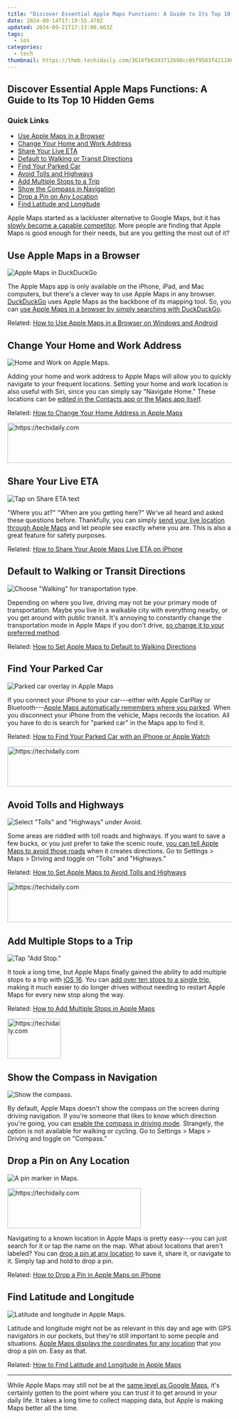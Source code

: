 ```yaml
---
title: "Discover Essential Apple Maps Functions: A Guide to Its Top 10 Hidden Gems"
date: 2024-09-14T17:19:55.470Z
updated: 2024-09-21T17:13:00.663Z
tags:
  - ios
categories:
  - tech
thumbnail: https://thmb.techidaily.com/3616fb63d3712b98cc05f9583f4211869f6e4c453eb6e04c1cfde40ef70bbce3.jpg
---
```


## Discover Essential Apple Maps Functions: A Guide to Its Top 10 Hidden Gems

### Quick Links

* [Use Apple Maps in a Browser](https://facebook-video-content.techidaily.com/discover-creative-ways-to-enhance-your-fb-video-ads/)
* [Change Your Home and Work Address](https://sim-unlock.techidaily.com/in-2024-what-does-enter-puk-code-mean-and-why-did-the-sim-get-puk-blocked-on-oppo-a1x-5g-device-by-drfone-android/)
* [Share Your Live ETA](https://sim-unlock.techidaily.com/three-ways-to-sim-unlock-vivo-v30-by-drfone-android/)
* [Default to Walking or Transit Directions](https://facebook-video-recording.techidaily.com/updated-unlocking-potential-expert-insights-into-hashtag-usage-on-facebook-for-2024/)
* [Find Your Parked Car](https://eaxpv-info.techidaily.com/new-harmony-hunt-uncover-the-most-popular-free-downloader-apps-on-youtube-and-android-for-2024/)
* [Avoid Tolls and Highways](https://facebook.techidaily.com/the-hidden-dynamics-facebook-and-the-metaverse-connection/)
* [Add Multiple Stops to a Trip](https://win-blog.techidaily.com/league-of-legends-troubleshooting-overcoming-black-screen-glitches/)
* [Show the Compass in Navigation](https://extra-information.techidaily.com/2024-approved-ace-selfies-10-top-ranked-face-modifications-on-iphonessamsungs/)
* [Drop a Pin on Any Location](https://screen-capture.techidaily.com/updated-capturing-the-spectrum-a-broad-overview-of-recorders/)
* [Find Latitude and Longitude](https://buynow-info.techidaily.com/comprehensive-iseebell-video-doorbell-analysis-below-50/)

 Apple Maps started as a lackluster alternative to Google Maps, but it has [slowly become a capable competitor](https://extra-approaches.techidaily.com/updated-quick-vocal-alteration-tricks-for-pubg-players/). More people are finding that Apple Maps is good enough for their needs, but are you getting the most out of it?

##  Use Apple Maps in a Browser

![Apple Maps in DuckDuckGo](https://static1.howtogeekimages.com/wordpress/wp-content/uploads/2023/04/2023-04-18_16-02-33.jpg) 

 The Apple Maps app is only available on the iPhone, iPad, and Mac computers, but there's a clever way to use Apple Maps in any browser. [DuckDuckGo](https://program-issues.techidaily.com/guide-to-resolve-avatar-frontiers-of-pandora-unavailable-issue/) uses Apple Maps as the backbone of its mapping tool. So, you can [use Apple Maps in a browser by simply searching with DuckDuckGo](https://on-screen-recording.techidaily.com/2024-approved-unlock-the-secrets-to-preserving-web-streamed-tv-shows/).

Related: [How to Use Apple Maps in a Browser on Windows and Android](https://on-screen-recording.techidaily.com/2024-approved-unlock-the-secrets-to-preserving-web-streamed-tv-shows/) 

##  Change Your Home and Work Address

![Home and Work on Apple Maps.](https://static1.howtogeekimages.com/wordpress/wp-content/uploads/2023/04/IMG_0250.png) 

 Adding your home and work address to Apple Maps will allow you to quickly navigate to your frequent locations. Setting your home and work location is also useful with Siri, since you can simply say "Navigate Home." These locations can be [edited in the Contacts app or the Maps app itself](https://buynow-tips.techidaily.com/interactive-showcase-master-your-space-with-a-dell-display-elite-anc-earpiece-and-supersharp-web-cam/).

Related: [How to Change Your Home Address in Apple Maps](https://buynow-tips.techidaily.com/interactive-showcase-master-your-space-with-a-dell-display-elite-anc-earpiece-and-supersharp-web-cam/) 

<!-- affiliate ads begin -->
<a href="https://ephamedtechinc.pxf.io/c/5597632/2137215/26400" target="_top" id="2137215">
  <img src="//a.impactradius-go.com/display-ad/26400-2137215" border="0" alt="https://techidaily.com" width="728" height="90"/>
</a>
<img height="0" width="0" src="https://ephamedtechinc.pxf.io/i/5597632/2137215/26400" style="position:absolute;visibility:hidden;" border="0" />
<!-- affiliate ads end -->

##  Share Your Live ETA

![Tap on Share ETA text](https://static1.howtogeekimages.com/wordpress/wp-content/uploads/2019/10/Tap-on-Share-ETA-text.png?trim=1,1&amp;bg-color=000&amp;pad=1,1) 

 "Where you at?" "When are you getting here?" We've all heard and asked these questions before. Thankfully, you can simply [send your live location through Apple Maps](https://instagram-video-files.techidaily.com/updated-mastering-hashtags-with-leading-apps-on-fb-twitter-and-instagram/) and let people see exactly where you are. This is also a great feature for safety purposes.

Related: [How to Share Your Apple Maps Live ETA on iPhone](https://instagram-video-files.techidaily.com/updated-mastering-hashtags-with-leading-apps-on-fb-twitter-and-instagram/) 

##  Default to Walking or Transit Directions

![Choose &quot;Walking&quot; for transportation type.](https://static1.howtogeekimages.com/wordpress/wp-content/uploads/2017/07/img_596677196b643.png?trim=1,1&amp;bg-color=000&amp;pad=1,1) 

 Depending on where you live, driving may not be your primary mode of transportation. Maybe you live in a walkable city with everything nearby, or you get around with public transit. It's annoying to constantly change the transportation mode in Apple Maps if you don't drive, [so change it to your preferred method](https://extra-support.techidaily.com/in-2024-prestigious-music-archives-for-vfx-artists/).

Related: [How to Set Apple Maps to Default to Walking Directions](https://extra-support.techidaily.com/in-2024-prestigious-music-archives-for-vfx-artists/) 

##  Find Your Parked Car

![Parked car overlay in Apple Maps](https://static1.howtogeekimages.com/wordpress/wp-content/uploads/2022/10/parked_car_overlay.jpg?trim=1,1&amp;bg-color=000&amp;pad=1,1) 

 If you connect your iPhone to your car---either with Apple CarPlay or Bluetooth---[Apple Maps automatically remembers where you parked](https://audio-editing.techidaily.com/new-top-10-gaming-voice-modification-tools-rankings-and-analysis-for-2024/). When you disconnect your iPhone from the vehicle, Maps records the location. All you have to do is search for "parked car" in the Maps app to find it.

Related: [How to Find Your Parked Car with an iPhone or Apple Watch](https://audio-editing.techidaily.com/new-top-10-gaming-voice-modification-tools-rankings-and-analysis-for-2024/) 

<!-- affiliate ads begin -->
<a href="https://aligracehair.sjv.io/c/5597632/2012420/19272" target="_top" id="2012420">
  <img src="//a.impactradius-go.com/display-ad/19272-2012420" border="0" alt="https://techidaily.com" width="728" height="90"/>
</a>
<img height="0" width="0" src="https://aligracehair.sjv.io/i/5597632/2012420/19272" style="position:absolute;visibility:hidden;" border="0" />
<!-- affiliate ads end -->

##  Avoid Tolls and Highways

![Select &quot;Tolls&quot; and &quot;Highways&quot; under Avoid.](https://static1.howtogeekimages.com/wordpress/wp-content/uploads/2017/06/img_59495c7e5ac42.png?trim=1,1&amp;bg-color=000&amp;pad=1,1) 

 Some areas are riddled with toll roads and highways. If you want to save a few bucks, or you just prefer to take the scenic route, [you can tell Apple Maps to avoid those roads](https://extra-lessons.techidaily.com/new-a-critical-evaluation-of-ustream-with-equivalents/) when it creates directions. Go to Settings > Maps > Driving and toggle on "Tolls" and "Highways."

Related: [How to Set Apple Maps to Avoid Tolls and Highways](https://extra-lessons.techidaily.com/new-a-critical-evaluation-of-ustream-with-equivalents/) 

<!-- affiliate ads begin -->
<a href="https://ephamedtechinc.pxf.io/c/5597632/2137211/26400" target="_top" id="2137211">
  <img src="//a.impactradius-go.com/display-ad/26400-2137211" border="0" alt="https://techidaily.com" width="728" height="90"/>
</a>
<img height="0" width="0" src="https://ephamedtechinc.pxf.io/i/5597632/2137211/26400" style="position:absolute;visibility:hidden;" border="0" />
<!-- affiliate ads end -->

##  Add Multiple Stops to a Trip

![Tap &quot;Add Stop.&quot;](https://static1.howtogeekimages.com/wordpress/wp-content/uploads/2022/09/2022-09-13_16-50-24.png?trim=1,1&amp;bg-color=000&amp;pad=1,1) 

 It took a long time, but Apple Maps finally gained the ability to add multiple stops to a trip with [iOS 16](https://youtube-clips.techidaily.com/in-2024-editors-dream-machine-top-portable-video-edits-tools/). You can [add over ten stops to a single trip](https://buynow-help.techidaily.com/measuring-phones-usage-duration/), making it much easier to do longer drives without needing to restart Apple Maps for every new stop along the way.

Related: [How to Add Multiple Stops in Apple Maps](https://buynow-help.techidaily.com/measuring-phones-usage-duration/) 

<!-- affiliate ads begin -->
<a href="https://aligracehair.sjv.io/c/5597632/2135394/19272" target="_top" id="2135394">
  <img src="//a.impactradius-go.com/display-ad/19272-2135394" border="0" alt="https://techidaily.com" width="120" height="90"/>
</a>
<img height="0" width="0" src="https://aligracehair.sjv.io/i/5597632/2135394/19272" style="position:absolute;visibility:hidden;" border="0" />
<!-- affiliate ads end -->

##  Show the Compass in Navigation

![Show the compass.](https://static1.howtogeekimages.com/wordpress/wp-content/uploads/2023/04/IMG_0251.png) 

 By default, Apple Maps doesn't show the compass on the screen during driving navigation. If you're someone that likes to know which direction you're going, you can [enable the compass in driving mode](https://android-frp.techidaily.com/in-2024-how-to-bypass-asus-frp-in-3-different-ways-by-drfone-android/). Strangely, the option is not available for walking or cycling. Go to Settings > Maps > Driving and toggle on "Compass."

##  Drop a Pin on Any Location

![A pin marker in Maps.](https://static1.howtogeekimages.com/wordpress/wp-content/uploads/2022/01/2-drop-pin-maps-iphone.png?trim=1,1&amp;bg-color=000&amp;pad=1,1) 

<!-- affiliate ads begin -->
<a href="https://aligracehair.sjv.io/c/5597632/2087262/19272" target="_top" id="2087262">
  <img src="//a.impactradius-go.com/display-ad/19272-2087262" border="0" alt="https://techidaily.com" width="300" height="90"/>
</a>
<img height="0" width="0" src="https://aligracehair.sjv.io/i/5597632/2087262/19272" style="position:absolute;visibility:hidden;" border="0" />
<!-- affiliate ads end -->

 Navigating to a known location in Apple Maps is pretty easy---you can just search for it or tap the name on the map. What about locations that aren't labeled? You can [drop a pin at any location](https://review-topics.techidaily.com/remove-frp-lock-on-realme-12-proplus-5g-by-drfone-android-unlock-remove-google-frp/) to save it, share it, or navigate to it. Simply tap and hold to drop a pin.

Related: [How to Drop a Pin in Apple Maps on iPhone](https://review-topics.techidaily.com/remove-frp-lock-on-realme-12-proplus-5g-by-drfone-android-unlock-remove-google-frp/) 

##  Find Latitude and Longitude

![Latitude and longitude in Apple Maps.](https://static1.howtogeekimages.com/wordpress/wp-content/uploads/2023/04/IMG_0252.png) 

 Latitude and longitude might not be as relevant in this day and age with GPS navigators in our pockets, but they're still important to some people and situations. [Apple Maps displays the coordinates for any location](https://technical-tips.techidaily.com/what-is-the-newest-generation-of-ipad/) that you drop a pin on. Easy as that.

Related: [How to Find Latitude and Longitude in Apple Maps](https://technical-tips.techidaily.com/what-is-the-newest-generation-of-ipad/) 

---

 While Apple Maps may still not be at the [same level as Google Maps](https://location-social.techidaily.com/how-to-detect-and-stop-mspy-from-spying-on-your-oppo-a1x-5g-drfone-by-drfone-virtual-android/), it's certainly gotten to the point where you can trust it to get around in your daily life. It takes a long time to collect mapping data, but Apple is making Maps better all the time.

<ins class="adsbygoogle"
     style="display:block"
     data-ad-format="autorelaxed"
     data-ad-client="ca-pub-7571918770474297"
     data-ad-slot="1223367746"></ins>

<ins class="adsbygoogle"
     style="display:block"
     data-ad-client="ca-pub-7571918770474297"
     data-ad-slot="8358498916"
     data-ad-format="auto"
     data-full-width-responsive="true"></ins>



